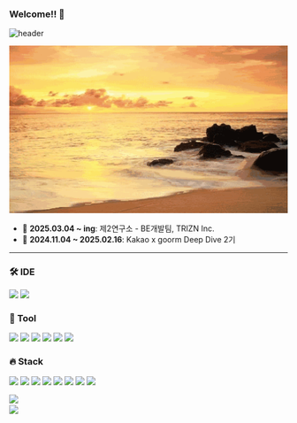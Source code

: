 ### Welcome!! 👋
![header](https://capsule-render.vercel.app/api?type=waving&height=150&section=header&text=Lee%20Do%20kyung&fontSize=70&color=#e6e6fa&width=800)
<p align="center">
  <img src="https://github.com/dbzoseh2rl/Toy-project/raw/main/ocean.gif" width="800"/>
</p>

- 🔭 **2025.03.04 ~ ing**: 제2연구소 - BE개발팀, TRIZN Inc.
- 🌱 **2024.11.04 ~ 2025.02.16**: Kakao x goorm Deep Dive 2기

<hr>

### 🛠 IDE  
<p>
  <img src="https://img.shields.io/badge/IntelliJ IDEA-000000?style=for-the-badge&logo=IntelliJ IDEA&logoColor=white"/>
  <img src="https://img.shields.io/badge/Visual Studio Code-007ACC?style=for-the-badge&logo=Visual Studio Code&logoColor=white"/>
</p>

### 🔧 Tool  
<p>
  <img src="https://img.shields.io/badge/GitHub-181717?style=for-the-badge&logo=GitHub&logoColor=white"/>
  <img src="https://img.shields.io/badge/Notion-000000?style=for-the-badge&logo=Notion&logoColor=white"/>
  <img src="https://img.shields.io/badge/Slack-4A154B?style=for-the-badge&logo=Slack&logoColor=white"/>
  <img src="https://img.shields.io/badge/Jira-0052CC?style=for-the-badge&logo=Jira&logoColor=white"/>
  <img src="https://img.shields.io/badge/Obsidian-483699?style=for-the-badge&logo=Obsidian&logoColor=white"/>
  <img src="https://img.shields.io/badge/Microsoft Teams-6264A7?style=for-the-badge&logo=Microsoft Teams&logoColor=white"/>
</p>

### 🔥 Stack  
<p>
  <img src="https://img.shields.io/badge/Linux-FCC624?style=for-the-badge&logo=Linux&logoColor=black"/>
  <img src="https://img.shields.io/badge/Java-007396?style=for-the-badge&logo=Java&logoColor=white"/>
  <img src="https://img.shields.io/badge/Spring Boot-6DB33F?style=for-the-badge&logo=Spring Boot&logoColor=white"/>
  <img src="https://img.shields.io/badge/MySQL-4479A1?style=for-the-badge&logo=MySQL&logoColor=white"/>
  <img src="https://img.shields.io/badge/Amazon AWS-232F3E?style=for-the-badge&logo=Amazon AWS&logoColor=white"/>
  <img src="https://img.shields.io/badge/JavaScript-F7DF1E?style=for-the-badge&logo=JavaScript&logoColor=black"/>
  <img src="https://img.shields.io/badge/Node.js-339933?style=for-the-badge&logo=Node.js&logoColor=white"/>
  <img src="https://img.shields.io/badge/npm-CB3837?style=for-the-badge&logo=npm&logoColor=white"/>
</p>

<p align="left">
  <img src="http://mazassumnida.wtf/api/v2/generate_badge?boj=ehrud25" style="display: inline-block; margin-right: 20px; width: 300px; height: auto;" />
  <img src="https://github-readme-stats.vercel.app/api/top-langs/?username=dbzoseh2rl" style="display: inline-block; width: 300px; height: auto;" />
</p>
